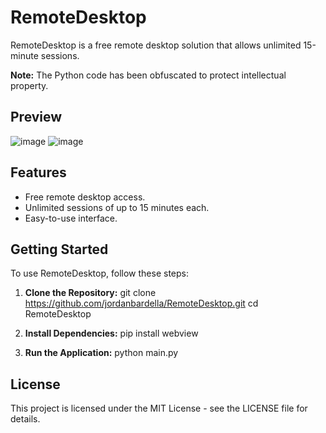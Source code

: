 # RemoteDesktop

RemoteDesktop is a free remote desktop solution that allows unlimited 15-minute sessions.

**Note:** The Python code has been obfuscated to protect intellectual property.

## Preview
![image](https://github.com/user-attachments/assets/9030c3f4-6720-47b8-9ff5-13a2142c7a47)
![image](https://github.com/user-attachments/assets/0ecf4ae3-1b5c-4a12-954a-4017e2f14ea4)

## Features
- Free remote desktop access.
- Unlimited sessions of up to 15 minutes each.
- Easy-to-use interface.

## Getting Started
To use RemoteDesktop, follow these steps:

1. **Clone the Repository:**
   git clone https://github.com/jordanbardella/RemoteDesktop.git
   cd RemoteDesktop

2. **Install Dependencies:**
   pip install webview

3. **Run the Application:**
   python main.py
   
<body>
  <h2>License</h2>
  <p>This project is licensed under the MIT License - see the LICENSE file for details.</p>
</body>
